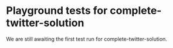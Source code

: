 # Playground tests for complete-twitter-solution
We are still awaiting the first test run for complete-twitter-solution.
